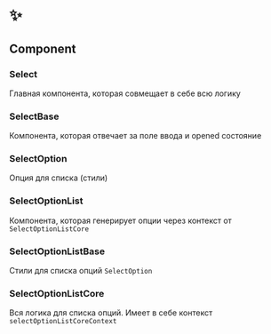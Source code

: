 # ✨

## Component

### Select

Главная компонента, которая совмещает в себе всю логику

### SelectBase

Компонента, которая отвечает за поле ввода и opened состояние

### SelectOption

Опция для списка (стили)

### SelectOptionList

Компонента, которая генерирует опции через контекст от `SelectOptionListCore`

### SelectOptionListBase

Стили для списка опций `SelectOption`

### SelectOptionListCore

Вся логика для списка опций. Имеет в себе контекст `selectOptionListCoreContext`
